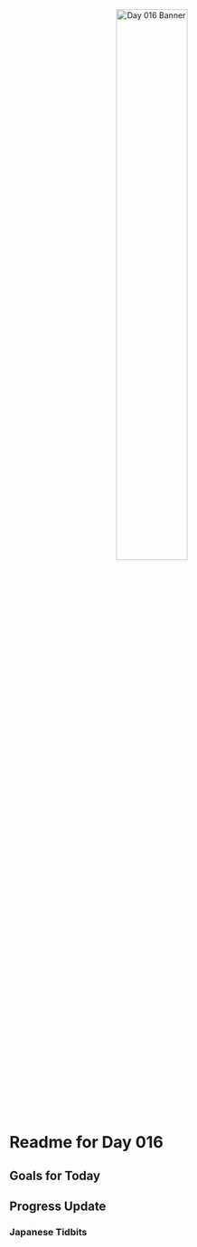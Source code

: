 <div align="center">
 <img src="../..Images/image_016.jpg" alt="Day 016 Banner" width="50%">
</div>

# Readme for Day 016

## Goals for Today

## Progress Update

### Japanese Tidbits

